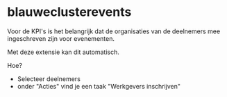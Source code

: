 # blauweclusterevents

Voor de KPI's is het belangrijk dat de organisaties van de deelnemers mee ingeschreven zijn voor evenementen.

Met deze extensie kan dit automatisch.

Hoe?

- Selecteer deelnemers
- onder "Acties" vind je een taak "Werkgevers inschrijven"


